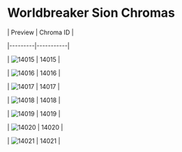 # Worldbreaker Sion Chromas


| Preview | Chroma ID |

|---------|-----------|

| ![14015](https://raw.communitydragon.org/latest/plugins/rcp-be-lol-game-data/global/default/v1/champion-chroma-images/14/14015.png) | 14015 |

| ![14016](https://raw.communitydragon.org/latest/plugins/rcp-be-lol-game-data/global/default/v1/champion-chroma-images/14/14016.png) | 14016 |

| ![14017](https://raw.communitydragon.org/latest/plugins/rcp-be-lol-game-data/global/default/v1/champion-chroma-images/14/14017.png) | 14017 |

| ![14018](https://raw.communitydragon.org/latest/plugins/rcp-be-lol-game-data/global/default/v1/champion-chroma-images/14/14018.png) | 14018 |

| ![14019](https://raw.communitydragon.org/latest/plugins/rcp-be-lol-game-data/global/default/v1/champion-chroma-images/14/14019.png) | 14019 |

| ![14020](https://raw.communitydragon.org/latest/plugins/rcp-be-lol-game-data/global/default/v1/champion-chroma-images/14/14020.png) | 14020 |

| ![14021](https://raw.communitydragon.org/latest/plugins/rcp-be-lol-game-data/global/default/v1/champion-chroma-images/14/14021.png) | 14021 |